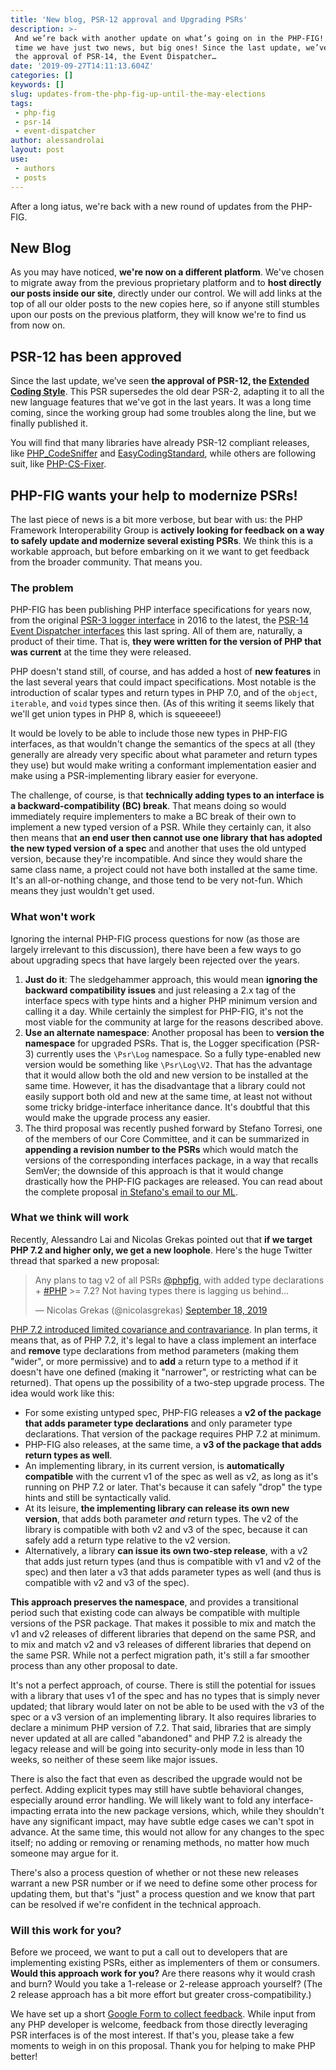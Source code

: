 ```yaml
---
title: 'New blog, PSR-12 approval and Upgrading PSRs'
description: >-
 And we’re back with another update on what’s going on in the PHP-FIG! This
 time we have just two news, but big ones! Since the last update, we’ve seen
 the approval of PSR-14, the Event Dispatcher…
date: '2019-09-27T14:11:13.604Z'
categories: []
keywords: []
slug: updates-from-the-php-fig-up-until-the-may-elections
tags:
 - php-fig
 - psr-14
 - event-dispatcher
author: alessandrolai
layout: post
use:
 - authors
 - posts
---
```


After a long iatus, we're back with a new round of updates from the PHP-FIG.

## New Blog

As you may have noticed, **we're now on a different platform**. We've chosen to migrate away from the previous proprietary platform and to **host directly our posts inside our site**, directly under our control. We will add links at the top of all our older posts to the new copies here, so if anyone still stumbles upon our posts on the previous platform, they will know we're to find us from now on. 

## PSR-12 has been approved

Since the last update, we’ve seen **the approval of PSR-12, the [Extended Coding Style](https://www.php-fig.org/psr/psr-12/)**. This PSR supersedes the old dear PSR-2, adapting it to all the new language features that we've got in the last years. It was a long time coming, since the working group had some troubles along the line, but we finally published it.

You will find that many libraries have already PSR-12 compliant releases, like [PHP_CodeSniffer](https://github.com/squizlabs/PHP_CodeSniffer/releases/tag/3.5.0) and [EasyCodingStandard](https://www.tomasvotruba.cz/blog/2018/04/09/try-psr-12-on-your-code-today/), while others are following suit, like [PHP-CS-Fixer](https://github.com/FriendsOfPHP/PHP-CS-Fixer/issues/4502). 

## PHP-FIG wants your help to modernize PSRs!

The last piece of news is a bit more verbose, but bear with us: the PHP Framework Interoperability Group is **actively looking for feedback on a way to safely update and modernize several existing PSRs**. We think this is a workable approach, but before embarking on it we want to get feedback from the broader community. That means you.

### The problem

PHP-FIG has been publishing PHP interface specifications for years now, from the original [PSR-3 logger interface](https://github.com/php-fig/log) in 2016 to the latest, the [PSR-14 Event Dispatcher interfaces](https://github.com/php-fig/event-dispatcher) this last spring. All of them are, naturally, a product of their time. That is, **they were written for the version of PHP that was current** at the time they were released.

PHP doesn't stand still, of course, and has added a host of **new features** in the last several years that could impact specifications. Most notable is the introduction of scalar types and return types in PHP 7.0, and of the `object`, `iterable`, and `void` types since then. (As of this writing it seems likely that we'll get union types in PHP 8, which is squeeeee!)

It would be lovely to be able to include those new types in PHP-FIG interfaces, as that wouldn't change the semantics of the specs at all (they generally are already very specific about what parameter and return types they use) but would make writing a conformant implementation easier and make using a PSR-implementing library easier for everyone.

The challenge, of course, is that **technically adding types to an interface is a backward-compatibility (BC) break**. That means doing so would immediately require implementers to make a BC break of their own to implement a new typed version of a PSR. While they certainly can, it also then means that **an end user then cannot use one library that has adopted the new typed version of a spec** and another that uses the old untyped version, because they're incompatible. And since they would share the same class name, a project could not have both installed at the same time. It's an all-or-nothing change, and those tend to be very not-fun. Which means they just wouldn't get used.

### What won't work

Ignoring the internal PHP-FIG process questions for now (as those are largely irrelevant to this discussion), there have been a few ways to go about upgrading specs that have largely been rejected over the years.

1. **Just do it**: The sledgehammer approach, this would mean **ignoring the backward compatibility issues** and just releasing a 2.x tag of the interface specs with type hints and a higher PHP minimum version and calling it a day. While certainly the simplest for PHP-FIG, it's not the most viable for the community at large for the reasons described above.
2. **Use an alternate namespace**: Another proposal has been to **version the namespace** for upgraded PSRs. That is, the Logger specification (PSR-3) currently uses the `\Psr\Log` namespace. So a fully type-enabled new version would be something like `\Psr\Log\V2`. That has the advantage that it would allow both the old and new version to be installed at the same time. However, it has the disadvantage that a library could not easily support both old and new at the same time, at least not without some tricky bridge-interface inheritance dance. It's doubtful that this would make the upgrade process any easier.
3. The third proposal was recently pushed forward by Stefano Torresi, one of the members of our Core Committee, and it can be summarized in **appending a revision number to the PSRs** which would match the versions of the corresponding interfaces package, in a way that recalls SemVer; the downside of this approach is that it would change drastically how the PHP-FIG packages are released. You can read about the complete proposal [in Stefano's email to our ML](https://groups.google.com/d/msg/php-fig/OyC3plRYhqg/u03zLMv0BQAJ).

### What we think will work

Recently, Alessandro Lai and Nicolas Grekas pointed out that **if we target PHP 7.2 and higher only, we get a new loophole**. Here's the huge Twitter thread that sparked a new proposal:

<blockquote class="twitter-tweet"><p lang="en" dir="ltr">Any plans to tag v2 of all PSRs <a href="https://twitter.com/phpfig?ref_src=twsrc%5Etfw">@phpfig</a>, with added type declarations + <a href="https://twitter.com/hashtag/PHP?src=hash&amp;ref_src=twsrc%5Etfw">#PHP</a> &gt;= 7.2? Not having types there is lagging us behind...</p>&mdash; Nicolas Grekas (@nicolasgrekas) <a href="https://twitter.com/nicolasgrekas/status/1174290079105392645?ref_src=twsrc%5Etfw">September 18, 2019</a></blockquote> <script async src="https://platform.twitter.com/widgets.js" charset="utf-8"></script>

[PHP 7.2 introduced limited covariance and contravariance](https://wiki.php.net/rfc/parameter-no-type-variance). In plan terms, it means that, as of PHP 7.2, it's legal to have a class implement an interface and **remove** type declarations from method parameters (making them "wider", or more permissive) and to **add** a return type to a method if it doesn't have one defined (making it "narrower", or restricting what can be returned). That opens up the possibility of a two-step upgrade process. The idea would work like this:

* For some existing untyped spec, PHP-FIG releases a **v2 of the package that adds parameter type declarations** and only parameter type declarations. That version of the package requires PHP 7.2 at minimum.
* PHP-FIG also releases, at the same time, a **v3 of the package that adds return types as well**.
* An implementing library, in its current version, is **automatically compatible** with the current v1 of the spec as well as v2, as long as it's running on PHP 7.2 or later. That's because it can safely "drop" the type hints and still be syntactically valid.
* At its leisure, **the implementing library can release its own new version**, that adds both parameter *and* return types. The v2 of the library is compatible with both v2 and v3 of the spec, because it can safely add a return type relative to the v2 version.
* Alternatively, a library **can issue its own two-step release**, with a v2 that adds just return types (and thus is compatible with v1 and v2 of the spec) and then later a v3 that adds parameter types as well (and thus is compatible with v2 and v3 of the spec).

**This approach preserves the namespace**, and provides a transitional period such that existing code can always be compatible with multiple versions of the PSR package. That makes it possible to mix and match the v1 and v2 releases of different libraries that depend on the same PSR, and to mix and match v2 and v3 releases of different libraries that depend on the same PSR. While not a perfect migration path, it's still a far smoother process than any other proposal to date.

It's not a perfect approach, of course. There is still the potential for issues with a library that uses v1 of the spec and has no types that is simply never updated; that library would later on not be able to be used with the v3 of the spec or a v3 version of an implementing library. It also requires libraries to declare a minimum PHP version of 7.2. That said, libraries that are simply never updated at all are called "abandoned" and PHP 7.2 is already the legacy release and will be going into security-only mode in less than 10 weeks, so neither of these seem like major issues.

There is also the fact that even as described the upgrade would not be perfect. Adding explicit types may still have subtle behavioral changes, especially around error handling. We will likely want to fold any interface-impacting errata into the new package versions, which, while they shouldn't have any significant impact, may have subtle edge cases we can't spot in advance. At the same time, this would not allow for any changes to the spec itself; no adding or removing or renaming methods, no matter how much someone may argue for it.

There's also a process question of whether or not these new releases warrant a new PSR number or if we need to define some other process for updating them, but that's "just" a process question and we know that part can be resolved if we're confident in the technical approach.

### Will this work for you?

Before we proceed, we want to put a call out to developers that are implementing existing PSRs, either as implementers of them or consumers. **Would this approach work for you?** Are there reasons why it would crash and burn? Would you take a 1-release or 2-release approach yourself? (The 2 release approach has a bit more effort but greater cross-compatibility.)

We have set up a short [Google Form to collect feedback](https://docs.google.com/forms/d/e/1FAIpQLSf9q_cdsY00WSZ6fSia9Qq9ErDIeexNzNeEFsfRHd8pTFYF4g/viewform). While input from any PHP developer is welcome, feedback from those directly leveraging PSR interfaces is of the most interest. If that's you, please take a few moments to weigh in on this proposal. Thank you for helping to make PHP better!
